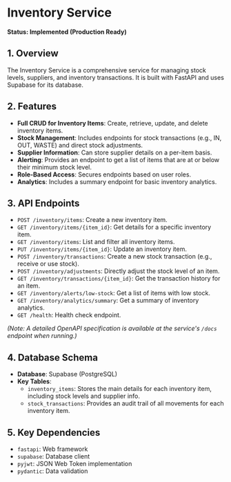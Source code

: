 # Inventory Service

**Status: Implemented (Production Ready)**

## 1. Overview

The Inventory Service is a comprehensive service for managing stock levels, suppliers, and inventory transactions. It is built with FastAPI and uses Supabase for its database.

## 2. Features

-   **Full CRUD for Inventory Items**: Create, retrieve, update, and delete inventory items.
-   **Stock Management**: Includes endpoints for stock transactions (e.g., IN, OUT, WASTE) and direct stock adjustments.
-   **Supplier Information**: Can store supplier details on a per-item basis.
-   **Alerting**: Provides an endpoint to get a list of items that are at or below their minimum stock level.
-   **Role-Based Access**: Secures endpoints based on user roles.
-   **Analytics**: Includes a summary endpoint for basic inventory analytics.

## 3. API Endpoints

*   `POST /inventory/items`: Create a new inventory item.
*   `GET /inventory/items/{item_id}`: Get details for a specific inventory item.
*   `GET /inventory/items`: List and filter all inventory items.
*   `PUT /inventory/items/{item_id}`: Update an inventory item.
*   `POST /inventory/transactions`: Create a new stock transaction (e.g., receive or use stock).
*   `POST /inventory/adjustments`: Directly adjust the stock level of an item.
*   `GET /inventory/transactions/{item_id}`: Get the transaction history for an item.
*   `GET /inventory/alerts/low-stock`: Get a list of items with low stock.
*   `GET /inventory/analytics/summary`: Get a summary of inventory analytics.
*   `GET /health`: Health check endpoint.

*(Note: A detailed OpenAPI specification is available at the service's `/docs` endpoint when running.)*

## 4. Database Schema

-   **Database**: Supabase (PostgreSQL)
-   **Key Tables**:
    -   `inventory_items`: Stores the main details for each inventory item, including stock levels and supplier info.
    -   `stock_transactions`: Provides an audit trail of all movements for each inventory item.

## 5. Key Dependencies

-   `fastapi`: Web framework
-   `supabase`: Database client
-   `pyjwt`: JSON Web Token implementation
-   `pydantic`: Data validation

